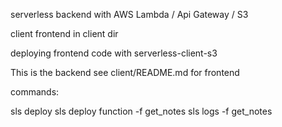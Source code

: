 serverless backend with AWS Lambda / Api Gateway / S3

client frontend in client dir

deploying frontend code with serverless-client-s3

This is the backend
see client/README.md for frontend

commands:

sls deploy
sls deploy function -f get_notes
sls logs -f get_notes
